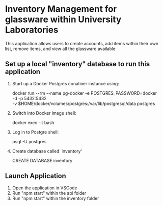# Inventory Management for glassware within University Laboratories

This application allows users to create accounts, add items within their own list, remove items, and view all the glassware available

## Set up a local "inventory" database to run this application
1. Start up a Docker Postgres conatiner instance using:

    docker run --rm --name pg-docker -e POSTGRES_PASSWORD=docker -d -p 5432:5432 \
    -v $HOME/docker/volumes/postgres:/var/lib/postgresql/data postgres

2. Switch into Docker image shell:

    docker exec -it <PSQL-Container-ID> bash

3. Log in to Postgre shell:

    psql -U postgres

4. Create database called 'inventory'

    CREATE DATABASE inventory

## Launch Application

1. Open the application in VSCode
2. Run "npm start" within the api folder
3. Run "npm start" within the inventory folder